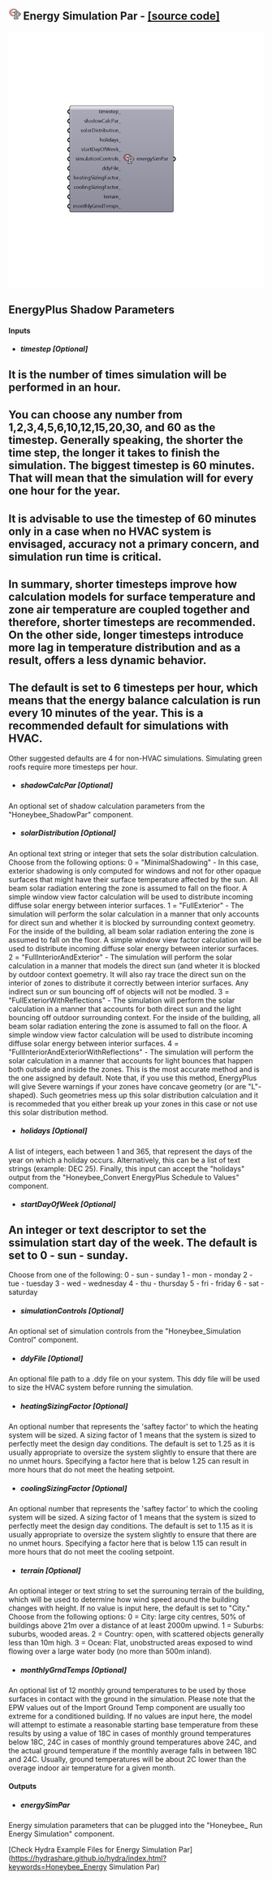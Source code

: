 ## ![](../../images/icons/Energy_Simulation_Par.png) Energy Simulation Par - [[source code]](https://github.com/ladybug-tools/honeybee-legacy/tree/master/src/Honeybee_Energy%20Simulation%20Par.py)

![](../../images/components/Energy_Simulation_Par.png)

EnergyPlus Shadow Parameters
 -
 

#### Inputs
* ##### timestep [Optional]
It is the number of times simulation will be performed in an hour.
 -
 You can choose any number from 1,2,3,4,5,6,10,12,15,20,30, and 60 as the timestep. Generally speaking, the shorter the time step, the longer it takes to finish the simulation. The biggest timestep is 60 minutes. That will mean that the simulation will for every one hour for the year.
 -
 It is advisable to use the timestep of 60 minutes only in a case when no HVAC system is envisaged, accuracy not a primary concern, and simulation run time is critical.
 -
 In summary, shorter timesteps improve how calculation models for surface temperature and zone air temperature are coupled together and therefore, shorter timesteps are recommended. On the other side, longer timesteps introduce more lag in temperature distribution and as a result, offers a less dynamic behavior.
 -
 The default is set to 6 timesteps per hour, which means that the energy balance calculation is run every 10 minutes of the year. This is a recommended default for simulations with HVAC.
 -
 Other suggested defaults are 4 for non-HVAC simulations. Simulating green roofs require more timesteps per hour.
* ##### shadowCalcPar [Optional]
An optional set of shadow calculation parameters from the "Honeybee_ShadowPar" component.
* ##### solarDistribution [Optional]
An optional text string or integer that sets the solar distribution calculation.  Choose from the following options:
 0 = "MinimalShadowing" - In this case, exterior shadowing is only computed for windows and not for other opaque surfaces that might have their surface temperature affected by the sun. All beam solar radiation entering the zone is assumed to fall on the floor. A simple window view factor calculation will be used to distribute incoming diffuse solar energy between interior surfaces.
 1 = "FullExterior" - The simulation will perform the solar calculation in a manner that only accounts for direct sun and whether it is blocked by surrounding context geometry.  For the inside of the building, all beam solar radiation entering the zone is assumed to fall on the floor. A simple window view factor calculation will be used to distribute incoming diffuse solar energy between interior surfaces.
 2 = "FullInteriorAndExterior" - The simulation will perform the solar calculation in a manner that models the direct sun (and wheter it is blocked by outdoor context goemetry.  It will also ray trace the direct sun on the interior of zones to distribute it correctly between interior surfaces.  Any indirect sun or sun bouncing off of objects will not be modled.
 3 = "FullExteriorWithReflections" - The simulation will perform the solar calculation in a manner that accounts for both direct sun and the light bouncing off outdoor surrounding context.  For the inside of the building, all beam solar radiation entering the zone is assumed to fall on the floor. A simple window view factor calculation will be used to distribute incoming diffuse solar energy between interior surfaces.
 4 = "FullInteriorAndExteriorWithReflections" - The simulation will perform the solar calculation in a manner that accounts for light bounces that happen both outside and inside the zones.  This is the most accurate method and is the one assigned by default.  Note that, if you use this method, EnergyPlus will give Severe warnings if your zones have concave geometry (or are "L"-shaped).  Such geometries mess up this solar distribution calculation and it is recommeded that you either break up your zones in this case or not use this solar distribution method.
* ##### holidays [Optional]
A list of integers, each between 1 and 365, that represent the days of the year on which a holiday occurs.  Alternatively, this can be a list of text strings (example: DEC 25).  Finally, this input can accept the "holidays" output from the "Honeybee_Convert EnergyPlus Schedule to Values" component.
* ##### startDayOfWeek [Optional]
An integer or text descriptor to set the ssimulation start day of the week. The default is set to 0 - sun - sunday.
 -
 Choose from one of the following:
 0 - sun - sunday
 1 - mon - monday
 2 - tue - tuesday
 3 - wed - wednesday
 4 - thu - thursday
 5 - fri - friday
 6 - sat - saturday
* ##### simulationControls [Optional]
An optional set of simulation controls from the "Honeybee_Simulation Control" component.
* ##### ddyFile [Optional]
An optional file path to a .ddy file on your system.  This ddy file will be used to size the HVAC system before running the simulation.
* ##### heatingSizingFactor [Optional]
An optional number that represents the 'saftey factor' to which the heating system will be sized.  A sizing factor of 1 means that the system is sized to perfectly meet the design day conditions.  The default is set to 1.25 as it is usually appropriate to oversize the system slightly to ensure that there are no unmet hours.  Specifying a factor here that is below 1.25 can result in more hours that do not meet the heating setpoint.
* ##### coolingSizingFactor [Optional]
An optional number that represents the 'saftey factor' to which the cooling system will be sized.  A sizing factor of 1 means that the system is sized to perfectly meet the design day conditions.  The default is set to 1.15 as it is usually appropriate to oversize the system slightly to ensure that there are no unmet hours.  Specifying a factor here that is below 1.15 can result in more hours that do not meet the cooling setpoint.
* ##### terrain [Optional]
An optional integer or text string to set the surrouning terrain of the building, which will be used to determine how wind speed around the building changes with height.  If no value is input here, the default is set to "City."  Choose from the following options:
 0 = City: large city centres, 50% of buildings above 21m over a distance of at least 2000m upwind.
 1 = Suburbs: suburbs, wooded areas.
 2 = Country: open, with scattered objects generally less than 10m high.
 3 = Ocean: Flat, unobstructed areas exposed to wind flowing over a large water body (no more than 500m inland).
* ##### monthlyGrndTemps [Optional]
An optional list of 12 monthly ground temperatures to be used by those surfaces in contact with the ground in the simulation.  Please note that the EPW values out of the Import Ground Temp component are usually too extreme for a conditioned building.  If no values are input here, the model will attempt to estimate a reasonable starting base temperature from these results by using a value of 18C in cases of monthly ground temperatures below 18C, 24C in cases of monthly ground temperatures above 24C, and the actual ground temperature if the monthly average falls in between 18C and 24C.  Usually, ground temperatures will be about 2C lower than the overage indoor air temperature for a given month.

#### Outputs
* ##### energySimPar
Energy simulation parameters that can be plugged into the "Honeybee_ Run Energy Simulation" component.


[Check Hydra Example Files for Energy Simulation Par](https://hydrashare.github.io/hydra/index.html?keywords=Honeybee_Energy Simulation Par)